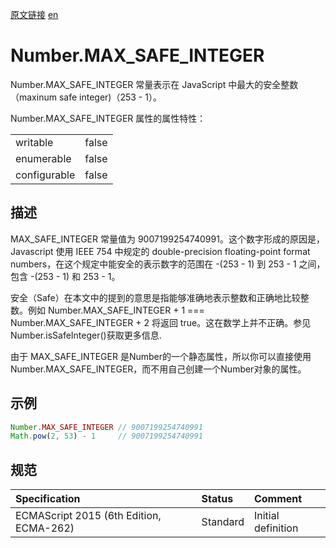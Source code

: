 <a href="https://developer.mozilla.org/zh-CN/docs/Web/JavaScript/Reference/Global_Objects/Number/MAX_SAFE_INTEGER" target="_blank">原文链接</a>
<a href="https://developer.mozilla.org/en-US/docs/Web/JavaScript/Reference/Global_Objects/Number/MAX_SAFE_INTEGER" target="_blank">en</a>

# Number.MAX_SAFE_INTEGER

Number.MAX_SAFE_INTEGER 常量表示在 JavaScript 中最大的安全整数（maxinum safe integer)（253 - 1）。

Number.MAX_SAFE_INTEGER 属性的属性特性：

|             |       |
|:------------|:------|
|writable     | false |
|enumerable   | false |
|configurable | false |

## 描述

MAX_SAFE_INTEGER 常量值为 9007199254740991。这个数字形成的原因是，Javascript 使用 IEEE 754 中规定的 double-precision
floating-point format numbers，在这个规定中能安全的表示数字的范围在 -(253 - 1) 到 253 - 1 之间，包含 -(253 - 1) 和 253 - 1。

安全（Safe）在本文中的提到的意思是指能够准确地表示整数和正确地比较整数。例如 Number.MAX_SAFE_INTEGER + 1 === Number.MAX_SAFE_INTEGER + 2
将返回 true。这在数学上并不正确。参见Number.isSafeInteger()获取更多信息.

由于 MAX_SAFE_INTEGER 是Number的一个静态属性，所以你可以直接使用Number.MAX_SAFE_INTEGER，而不用自己创建一个Number对象的属性。

## 示例

```javascript
Number.MAX_SAFE_INTEGER // 9007199254740991
Math.pow(2, 53) - 1     // 9007199254740991
```

## 规范

| Specification                           | Status   | Comment            |
|:----------------------------------------|:---------|:-------------------|
| ECMAScript 2015 (6th Edition, ECMA-262) | Standard | Initial definition |
